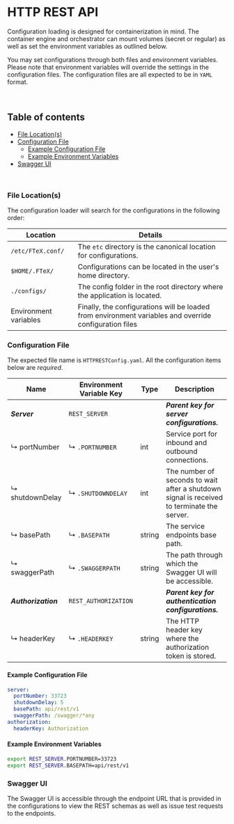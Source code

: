 # HTTP REST API

Configuration loading is designed for containerization in mind. The container engine and orchestrator can mount volumes
(secret or regular) as well as set the environment variables as outlined below.

You may set configurations through both files and environment variables. Please note that environment variables will
override the settings in the configuration files. The configuration files are all expected to be in `YAML` format.

<br/>

## Table of contents

- [File Location(s)](#file-locations)
- [Configuration File](#configuration-file)
    - [Example Configuration File](#example-configuration-file)
    - [Example Environment Variables](#example-environment-variables)
- [Swagger UI](#swagger-ui)

<br/>

### File Location(s)

The configuration loader will search for the configurations in the following order:

| Location              | Details                                                                                                |
|-----------------------|--------------------------------------------------------------------------------------------------------|
| `/etc/FTeX.conf/`     | The `etc` directory is the canonical location for configurations.                                      |
| `$HOME/.FTeX/`        | Configurations can be located in the user's home directory.                                            |
| `./configs/`          | The config folder in the root directory where the application is located.                              |
| Environment variables | Finally, the configurations will be loaded from environment variables and override configuration files |

### Configuration File

The expected file name is `HTTPRESTConfig.yaml`. All the configuration items below are _required_.

| Name                | Environment Variable Key | Type   | Description                                                                                |
|---------------------|--------------------------|--------|--------------------------------------------------------------------------------------------|
| **_Server_**        | `REST_SERVER`            |        | **_Parent key for server configurations._**                                                |
| ↳ portNumber        | ↳ `.PORTNUMBER`          | int    | Service port for inbound and outbound connections.                                         |
| ↳ shutdownDelay     | ↳ `.SHUTDOWNDELAY`       | int    | The number of seconds to wait after a shutdown signal is received to terminate the server. |
| ↳ basePath          | ↳ `.BASEPATH`            | string | The service endpoints base path.                                                           |
| ↳ swaggerPath       | ↳ `.SWAGGERPATH`         | string | The path through which the Swagger UI will be accessible.                                  |
| **_Authorization_** | `REST_AUTHORIZATION`     |        | **_Parent key for authentication configurations._**                                        |
| ↳ headerKey         | ↳ `.HEADERKEY`           | string | The HTTP header key where the authorization token is stored.                               |


#### Example Configuration File

```yaml
server:
  portNumber: 33723
  shutdownDelay: 5
  basePath: api/rest/v1
  swaggerPath: /swagger/*any
authorization:
  headerKey: Authorization
```

#### Example Environment Variables

```bash
export REST_SERVER.PORTNUMBER=33723
export REST_SERVER.BASEPATH=api/rest/v1
```

### Swagger UI
The Swagger UI is accessible through the endpoint URL that is provided in the configurations to view the REST schemas as
well as issue test requests to the endpoints.
